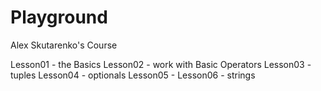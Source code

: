 # Playground
Alex Skutarenko's Course

Lesson01 - the Basics
Lesson02 - work with Basic Operators
Lesson03 - tuples
Lesson04 - optionals
Lesson05 - 
Lesson06 - strings
